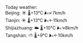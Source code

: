 Today weather:  
Beijing: ☀️   🌡️+13°C 🌬️↙7km/h  
Tianjin: ☀️   🌡️+13°C 🌬️←11km/h  
Shijiazhuang: ☁️   🌡️+10°C 🌬️↘8km/h  
Tangshan: ⛅️  🌡️+9°C 🌬️←10km/h  
